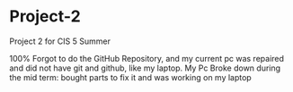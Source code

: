 # Project-2
 Project 2 for CIS 5 Summer 

100% Forgot to do the GitHub Repository, and my current pc was repaired and did not have git and github, like my laptop.
My Pc Broke down during the mid term: bought parts to fix it and was working on my laptop
